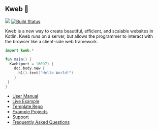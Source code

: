 ## Kweb 🦆

[![](https://jitpack.io/v/kwebio/kweb-core.svg)](https://jitpack.io/#kwebio/kweb-core) [![Build Status](https://github.com/kwebio/kweb-core/workflows/tests/badge.svg?branch=master)](https://github.com/kwebio/kweb-core/actions?query=branch%3Amaster+workflow%3Atests)

Kweb is a new way to create beautiful, efficient, and scalable websites in Kotlin.  Kweb runs on a server, but allows the programmer to interact with the browser like a client-side web framework.

```kotlin
import kweb.*

fun main() {
  Kweb(port = 16097) {
    doc.body.new {
      h1().text("Hello World!")
    }
 }
}
```

* [User Manual](http://docs.kweb.io/)
* [Live Example](http://demo.kweb.io:7659/)
* [Template Repo](https://github.com/kwebio/kweb-template)
* [Example Projects](https://github.com/kwebio/kweb-demos)
* [Support](https://github.com/kwebio/kweb-core/issues)
* [Frequently Asked Questions](http://docs.kweb.io/en/latest/faq.html)
